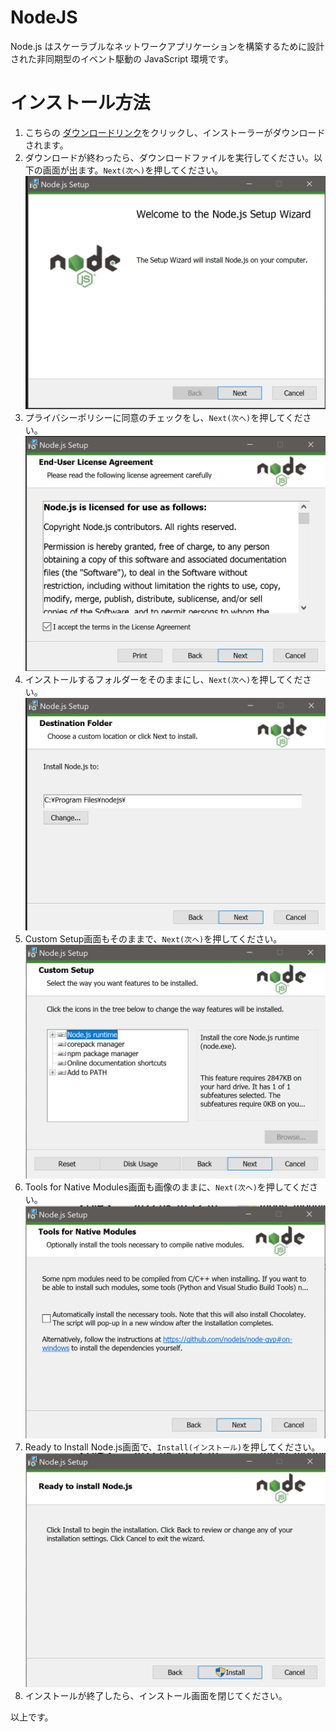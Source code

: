 # NodeJS
Node.js はスケーラブルなネットワークアプリケーションを構築するために設計された非同期型のイベント駆動の JavaScript 環境です。


# インストール方法
1. こちらの [ダウンロードリンク](https://nodejs.org/dist/v16.17.0/node-v16.17.0-x64.msi)をクリックし、インストーラーがダウンロードされます。
2. ダウンロードが終わったら、ダウンロードファイルを実行してください。以下の画面が出ます。`Next(次へ)`を押してください。
   ![インストール画面1](./images/nodejs/ins1.png)  
3. プライバシーポリシーに同意のチェックをし、`Next(次へ)`を押してください。
   ![インストール画面2](./images/nodejs/ins2.png)
4. インストールするフォルダーをそのままにし、`Next(次へ)`を押してください。
   ![インストール画面3](./images/nodejs/ins3.png)
5. Custom Setup画面もそのままで、`Next(次へ)`を押してください。
   ![インストール画面4](./images/nodejs/ins4.png)
6. Tools for Native Modules画面も画像のままに、`Next(次へ)`を押してください。
   ![インストール画面5](./images/nodejs/ins5.png)
7. Ready to Install Node.js画面で、`Install(インストール)`を押してください。
   ![インストール画面6](./images/nodejs/ins6.png)
8. インストールが終了したら、インストール画面を閉じてください。

以上です。
